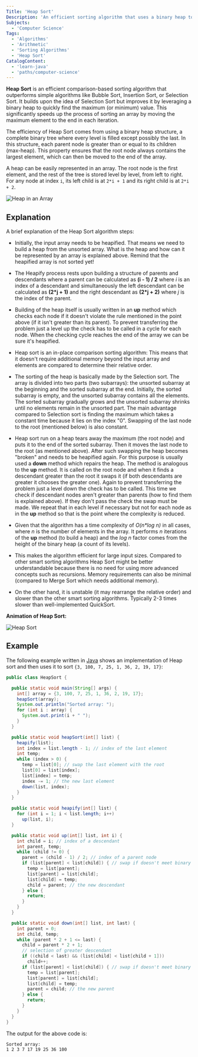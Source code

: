 ```yaml
---
Title: 'Heap Sort'
Description: 'An efficient sorting algorithm that uses a binary heap to sort elements in O(n log n) time.'
Subjects:
  - 'Computer Science'
Tags:
  - 'Algorithms'
  - 'Arithmetic'
  - 'Sorting Algorithms'
  - 'Heap Sort'
CatalogContent:
  - 'learn-java'
  - 'paths/computer-science'
---
```


**Heap Sort** is an efficient comparison-based sorting algorithm that outperforms simple algorithms like Bubble Sort, Insertion Sort, or Selection Sort. It builds upon the idea of Selection Sort but improves it by leveraging a binary heap to quickly find the maximum (or minimum) value. This significantly speeds up the process of sorting an array by moving the maximum element to the end in each iteration.

The efficiency of Heap Sort comes from using a binary heap structure, a complete binary tree where every level is filled except possibly the last. In this structure, each parent node is greater than or equal to its children (max-heap). This property ensures that the root node always contains the largest element, which can then be moved to the end of the array.

A heap can be easily represented in an array. The root node is the first element, and the rest of the tree is stored level by level, from left to right. For any node at index `i`, its left child is at `2*i + 1` and its right child is at `2*i + 2`.

![Heap in an Array](https://raw.githubusercontent.com/Codecademy/docs/main/media/heap_in_array.jpg)

## Explanation

A brief explanation of the Heap Sort algorithm steps:

- Initially, the input array needs to be heapified. That means we need to build a heap from the unsorted array. What is the heap and how can it be represented by an array is explained above. Remind that the heapified array is not sorted yet!

- The Heapify process rests upon building a structure of parents and descendants where a parent can be calculated as **(i - 1) / 2** where _i_ is an index of a descendant and simultaneously the left descendant can be calculated as **(2\*j + 1)** and the right descendant as **(2\*j + 2)** where _j_ is the index of the parent.

- Building of the heap itself is usually written in an **up** method which checks each node if it doesn't violate the rule mentioned in the point above (if it isn't greater than its parent). To prevent transferring the problem just a level up the check has to be called in a cycle for each node. When the checking cycle reaches the end of the array we can be sure it's heapified.

- Heap sort is an in-place comparison sorting algorithm: This means that it doesn't require additional memory beyond the input array and elements are compared to determine their relative order.

- The sorting of the heap is basically made by the Selection sort. The array is divided into two parts (two subarrays): the unsorted subarray at the beginning and the sorted subarray at the end. Initially, the sorted subarray is empty, and the unsorted subarray contains all the elements. The sorted subarray gradually grows and the unsorted subarray shrinks until no elements remain in the unsorted part. The main advantage compared to Selection sort is finding the maximum which takes a constant time because it lies on the index "0". Swapping of the last node to the root (mentioned below) is also constant.

- Heap sort run on a heap tears away the maximum (the root node) and puts it to the end of the sorted subarray. Then it moves the last node to the root (as mentioned above). After such swapping the heap becomes "broken" and needs to be heapified again. For this purpose is usually used a **down** method which repairs the heap. The method is analogous to the **up** method. It is called on the root node and when it finds a descendant greater than the root it swaps it (if both descendants are greater it chooses the greater one). Again to prevent transferring the problem just a level down the check has to be called. This time we check if descendant nodes aren't greater than parents (how to find them is explained above). If they don't pass the check the swap must be made. We repeat that in each level if necessary but not for each node as in the **up** method so that is the point where the complexity is reduced.

- Given that the algorithm has a time complexity of _O(n\*log n)_ in all cases, where _n_ is the number of elements in the array. It performs _n_ iterations of the **up** method (to build a heap) and the _log n_ factor comes from the height of the binary heap (a count of its levels).

- This makes the algorithm efficient for large input sizes. Compared to other smart sorting algorithms Heap Sort might be better understandable because there is no need for using more advanced concepts such as recursions. Memory requirements can also be minimal (compared to Merge Sort which needs additional memory).

- On the other hand, it is unstable (it may rearrange the relative order) and slower than the other smart sorting algorithms. Typically 2-3 times slower than well-implemented QuickSort.

**Animation of Heap Sort:**

![Heap Sort](https://raw.githubusercontent.com/Codecademy/docs/main/media/heap_sort_animation.gif)

## Example

The following example written in [Java](https://www.codecademy.com/learn/learn-java) shows an implementation of Heap sort and then uses it to sort `{3, 100, 7, 25, 1, 36, 2, 19, 17}`:

```java
public class HeapSort {

  public static void main(String[] args) {
    int[] array = {3, 100, 7, 25, 1, 36, 2, 19, 17};
    heapSort(array);
    System.out.println("Sorted array: ");
    for (int i : array) {
      System.out.print(i + " ");
    }
  }

  public static void heapSort(int[] list) {
    heapify(list);
    int index = list.length - 1; // index of the last element
    int temp;
    while (index > 0) {
      temp = list[0]; // swap the last element with the root
      list[0] = list[index];
      list[index] = temp;
      index -= 1; // the new last element
      down(list, index);
    }
  }

  public static void heapify(int[] list) {
    for (int i = 1; i < list.length; i++)
      up(list, i);
  }

  public static void up(int[] list, int i) {
    int child = i; // index of a descendant
    int parent, temp;
    while (child != 0) {
      parent = (child - 1) / 2; // index of a parent node
      if (list[parent] < list[child]) { // swap if doesn't meet binary heap properties
        temp = list[parent];
        list[parent] = list[child];
        list[child] = temp;
        child = parent; // the new descendant
      } else {
        return;
      }
    }
  }

  public static void down(int[] list, int last) {
    int parent = 0;
    int child, temp;
    while (parent * 2 + 1 <= last) {
      child = parent * 2 + 1;
      // selection of greater descendant
      if ((child < last) && (list[child] < list[child + 1]))
        child++;
      if (list[parent] < list[child]) { // swap if doesn't meet binary heap properties
        temp = list[parent];
        list[parent] = list[child];
        list[child] = temp;
        parent = child; // the new parent
      } else {
        return;
      }
    }
  }
}
```

The output for the above code is:

```shell
Sorted array:
1 2 3 7 17 19 25 36 100
```
